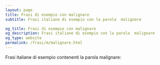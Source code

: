 ```yaml
---
layout: page
title: Frasi di esempio con malignare 
subtitle: Frasi italiane di esempio con la parola  malignare

og_title: Frasi di esempio con malignare 
og_description: Frasi italiane di esempio con la parola  malignare
og_type: website
permalink: /frasi/m/malignare.html
---
```


Frasi italiane di esempio contenenti la parola malignare:


